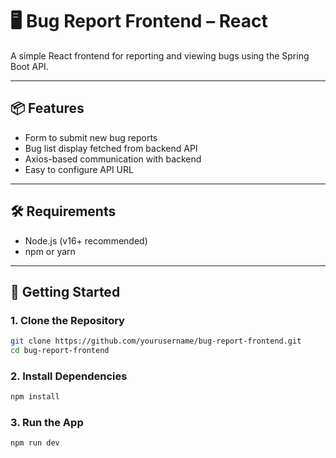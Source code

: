 # 🖥️ Bug Report Frontend – React

A simple React frontend for reporting and viewing bugs using the Spring Boot API.

---

## 📦 Features

- Form to submit new bug reports
- Bug list display fetched from backend API
- Axios-based communication with backend
- Easy to configure API URL

---

## 🛠 Requirements

- Node.js (v16+ recommended)
- npm or yarn

---

## 🚀 Getting Started

### 1. Clone the Repository

```bash
git clone https://github.com/yourusername/bug-report-frontend.git
cd bug-report-frontend
```
### 2. Install Dependencies

```bash
npm install
```
### 3. Run the App

```bash
npm run dev
```
